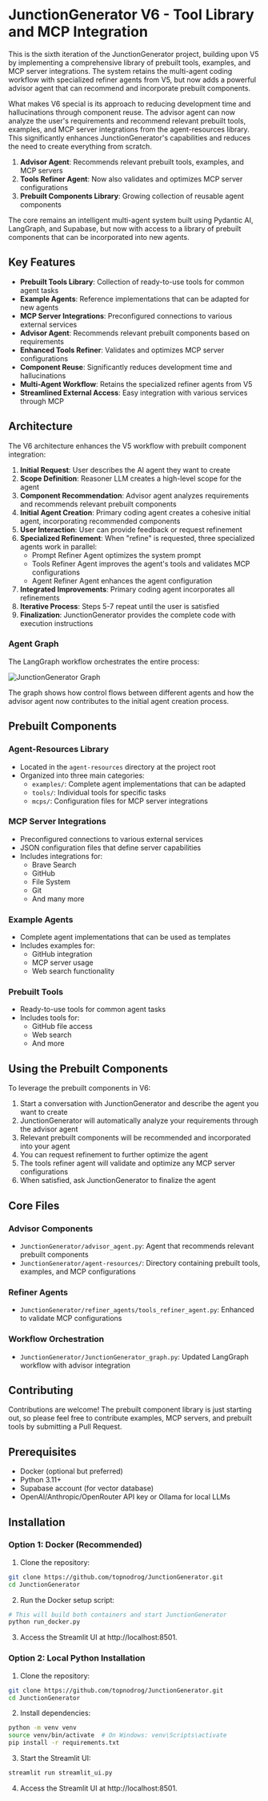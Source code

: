 # JunctionGenerator V6 - Tool Library and MCP Integration

This is the sixth iteration of the JunctionGenerator project, building upon V5 by implementing a comprehensive library of prebuilt tools, examples, and MCP server integrations. The system retains the multi-agent coding workflow with specialized refiner agents from V5, but now adds a powerful advisor agent that can recommend and incorporate prebuilt components.

What makes V6 special is its approach to reducing development time and hallucinations through component reuse. The advisor agent can now analyze the user's requirements and recommend relevant prebuilt tools, examples, and MCP server integrations from the agent-resources library. This significantly enhances JunctionGenerator's capabilities and reduces the need to create everything from scratch.

1. **Advisor Agent**: Recommends relevant prebuilt tools, examples, and MCP servers
2. **Tools Refiner Agent**: Now also validates and optimizes MCP server configurations
3. **Prebuilt Components Library**: Growing collection of reusable agent components

The core remains an intelligent multi-agent system built using Pydantic AI, LangGraph, and Supabase, but now with access to a library of prebuilt components that can be incorporated into new agents.

## Key Features

- **Prebuilt Tools Library**: Collection of ready-to-use tools for common agent tasks
- **Example Agents**: Reference implementations that can be adapted for new agents
- **MCP Server Integrations**: Preconfigured connections to various external services
- **Advisor Agent**: Recommends relevant prebuilt components based on requirements
- **Enhanced Tools Refiner**: Validates and optimizes MCP server configurations
- **Component Reuse**: Significantly reduces development time and hallucinations
- **Multi-Agent Workflow**: Retains the specialized refiner agents from V5
- **Streamlined External Access**: Easy integration with various services through MCP

## Architecture

The V6 architecture enhances the V5 workflow with prebuilt component integration:

1. **Initial Request**: User describes the AI agent they want to create
2. **Scope Definition**: Reasoner LLM creates a high-level scope for the agent
3. **Component Recommendation**: Advisor agent analyzes requirements and recommends relevant prebuilt components
4. **Initial Agent Creation**: Primary coding agent creates a cohesive initial agent, incorporating recommended components
5. **User Interaction**: User can provide feedback or request refinement
6. **Specialized Refinement**: When "refine" is requested, three specialized agents work in parallel:
   - Prompt Refiner Agent optimizes the system prompt
   - Tools Refiner Agent improves the agent's tools and validates MCP configurations
   - Agent Refiner Agent enhances the agent configuration
7. **Integrated Improvements**: Primary coding agent incorporates all refinements
8. **Iterative Process**: Steps 5-7 repeat until the user is satisfied
9. **Finalization**: JunctionGenerator provides the complete code with execution instructions

### Agent Graph

The LangGraph workflow orchestrates the entire process:

![JunctionGenerator Graph](../../public/JunctionGeneratorGraph.png)

The graph shows how control flows between different agents and how the advisor agent now contributes to the initial agent creation process.

## Prebuilt Components

### Agent-Resources Library
- Located in the `agent-resources` directory at the project root
- Organized into three main categories:
  - `examples/`: Complete agent implementations that can be adapted
  - `tools/`: Individual tools for specific tasks
  - `mcps/`: Configuration files for MCP server integrations

### MCP Server Integrations
- Preconfigured connections to various external services
- JSON configuration files that define server capabilities
- Includes integrations for:
  - Brave Search
  - GitHub
  - File System
  - Git
  - And many more

### Example Agents
- Complete agent implementations that can be used as templates
- Includes examples for:
  - GitHub integration
  - MCP server usage
  - Web search functionality

### Prebuilt Tools
- Ready-to-use tools for common agent tasks
- Includes tools for:
  - GitHub file access
  - Web search
  - And more

## Using the Prebuilt Components

To leverage the prebuilt components in V6:

1. Start a conversation with JunctionGenerator and describe the agent you want to create
2. JunctionGenerator will automatically analyze your requirements through the advisor agent
3. Relevant prebuilt components will be recommended and incorporated into your agent
4. You can request refinement to further optimize the agent
5. The tools refiner agent will validate and optimize any MCP server configurations
6. When satisfied, ask JunctionGenerator to finalize the agent

## Core Files

### Advisor Components
- `JunctionGenerator/advisor_agent.py`: Agent that recommends relevant prebuilt components
- `JunctionGenerator/agent-resources/`: Directory containing prebuilt tools, examples, and MCP configurations

### Refiner Agents
- `JunctionGenerator/refiner_agents/tools_refiner_agent.py`: Enhanced to validate MCP configurations

### Workflow Orchestration
- `JunctionGenerator/JunctionGenerator_graph.py`: Updated LangGraph workflow with advisor integration

## Contributing

Contributions are welcome! The prebuilt component library is just starting out, so please feel free to contribute examples, MCP servers, and prebuilt tools by submitting a Pull Request.

## Prerequisites
- Docker (optional but preferred)
- Python 3.11+
- Supabase account (for vector database)
- OpenAI/Anthropic/OpenRouter API key or Ollama for local LLMs

## Installation

### Option 1: Docker (Recommended)
1. Clone the repository:
```bash
git clone https://github.com/topnodrog/JunctionGenerator.git
cd JunctionGenerator
```

2. Run the Docker setup script:
```bash
# This will build both containers and start JunctionGenerator
python run_docker.py
```

3. Access the Streamlit UI at http://localhost:8501.

### Option 2: Local Python Installation
1. Clone the repository:
```bash
git clone https://github.com/topnodrog/JunctionGenerator.git
cd JunctionGenerator
```

2. Install dependencies:
```bash
python -m venv venv
source venv/bin/activate  # On Windows: venv\Scripts\activate
pip install -r requirements.txt
```

3. Start the Streamlit UI:
```bash
streamlit run streamlit_ui.py
```

4. Access the Streamlit UI at http://localhost:8501.
